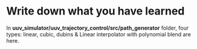# Write down what you have learned
In **uuv_simulator/uuv_trajectory_control/src/path_generator** folder, four types: linear, cubic, dubins & Linear interpolator with polynomial blend are here.
